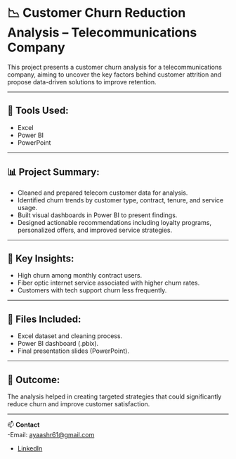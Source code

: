 # 📉 Customer Churn Reduction Analysis – Telecommunications Company

This project presents a customer churn analysis for a telecommunications company, aiming to uncover the key factors behind customer attrition and propose data-driven solutions to improve retention.

---

## 🧰 Tools Used:
- Excel
- Power BI
- PowerPoint

---

## 📊 Project Summary:
- Cleaned and prepared telecom customer data for analysis.
- Identified churn trends by customer type, contract, tenure, and service usage.
- Built visual dashboards in Power BI to present findings.
- Designed actionable recommendations including loyalty programs, personalized offers, and improved service strategies.

---

## 📌 Key Insights:
- High churn among monthly contract users.
- Fiber optic internet service associated with higher churn rates.
- Customers with tech support churn less frequently.

---

## 📁 Files Included:
- Excel dataset and cleaning process.
- Power BI dashboard (.pbix).
- Final presentation slides (PowerPoint).

---

## 🎯 Outcome:
The analysis helped in creating targeted strategies that could significantly reduce churn and improve customer satisfaction.

---

📫 **Contact**  
-Email: ayaashr61@gmail.com  
- [LinkedIn](https://www.linkedin.com/in/aya-ashraf-/)
